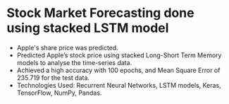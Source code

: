 # Stock Market Forecasting done using stacked LSTM model
- Apple's share price was predicted.
- Predicted Apple’s stock price using stacked Long-Short Term Memory models to analyse the time-series data.
- Achieved a high accuracy with 100 epochs, and Mean Square Error of 235.719 for the test data.
- Technologies Used: Recurrent Neural Networks, LSTM models, Keras, TensorFlow, NumPy, Pandas.
